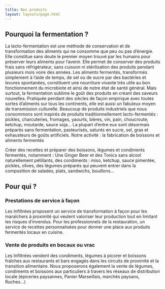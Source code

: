 ```yaml
---
title: Nos produits
layout: layouts/page.html
---
```


## Pourquoi la fermentation ?

La lacto-fermentation est une méthode de conservation et de transformation des aliments qui ne consomme que peu ou pas d’énergie.
Elle constitue sans doute le premier moyen trouvé par les humains pour préserver leurs aliments pour l’avenir. Elle permet de conserver des produits frais sans réfrigérateur, sans cuisson ni stérilisation des produits pendant plusieurs mois voire des années.
Les aliments fermentés, transformés simplement à l’aide de temps, de sel ou de sucre par des bactéries et levures spontanées, constituent une nourriture vivante très utile au bon fonctionnement du microbiote et ainsi de notre état de santé général.
Mais surtout, la fermentation sublime le goût des produits en créant des saveurs nouvelles.
Pratiquée pendant des siècles de façon empirique avec toutes sortes d’aliments sur tous les continents, elle est aussi un fabuleux moyen de transmission culturelle.
Beaucoup de produits industriels que nous consommons sont inspirés de produits traditionnellement lacto-fermentés : pickles, charcuteries, fromages, yaourts, bières, vin, pain, choucroute, ketchup, moutarde, sauce soja...
La plupart d’entre eux sont désormais préparés sans fermentation, pasteurisés, saturés en sucre, sel, gras et exhausteurs de goûts artificiels.
Notre activité : la fabrication de boissons et aliments fermentés

Créer des recettes et préparer des boissons, légumes et condiments fermentés, notamment : Une Ginger Beer et des Tonics sans alcool naturellement pétillants, des condiments : miso, ketchup, sauce pimentée, pickles, olives, des légumes préparés qui peuvent entrer dans la composition de salades, plats, sandwichs, bouillons…

## Pour qui ?

### Prestations de service à façon

Les Infiltrées proposent un service de transformation à façon pour les maraîchers à proximité qui veulent valoriser leur production tout en limitant les risques d’invendus.
Pour les professionnels de la restauration, un service de recettes personnalisées pour donner une place aux produits fermentés locaux en cuisine.

### Vente de produits en bocaux ou vrac

Les Infiltrées vendent des condiments, légumes à picorer et boissons fraîches aux restaurants et bars engagés dans les circuits de proximité et la transition alimentaire.
Nous proposerons également la vente de légumes, condiments et boissons aux particuliers à travers les réseaux de distribution locale (épiceries paysannes, Panier Marseillais, marchés paysans, Ruches...)
